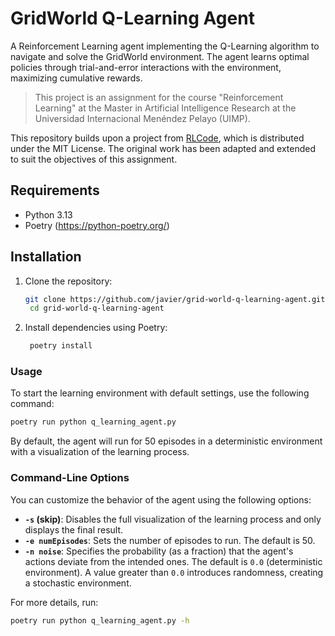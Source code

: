 # GridWorld Q-Learning Agent

A Reinforcement Learning agent implementing the Q-Learning algorithm to navigate and solve the GridWorld environment. The agent learns optimal policies through trial-and-error interactions with the environment, maximizing cumulative rewards.

> This project is an assignment for the course "Reinforcement Learning" at the Master in Artificial Intelligence Research at the Universidad Internacional Menéndez Pelayo (UIMP).

This repository builds upon a project from [RLCode](https://github.com/rlcode/reinforcement-learning), which is distributed under the MIT License. The original work has been adapted and extended to suit the objectives of this assignment.

## Requirements

- Python 3.13
- Poetry (https://python-poetry.org/)

## Installation

1. Clone the repository:
   ```bash
   git clone https://github.com/javier/grid-world-q-learning-agent.git
    cd grid-world-q-learning-agent
   ```
2. Install dependencies using Poetry:
   ```bash
    poetry install
   ```

### Usage

To start the learning environment with default settings, use the following command:

```bash
poetry run python q_learning_agent.py
```

By default, the agent will run for 50 episodes in a deterministic environment with a visualization of the learning process.

### Command-Line Options

You can customize the behavior of the agent using the following options:

- **`-s` (skip)**: Disables the full visualization of the learning process and only displays the final result.
- **`-e numEpisodes`**: Sets the number of episodes to run. The default is 50.
- **`-n noise`**: Specifies the probability (as a fraction) that the agent's actions deviate from the intended ones. The default is `0.0` (deterministic environment). A value greater than `0.0` introduces randomness, creating a stochastic environment.

For more details, run:

```bash
poetry run python q_learning_agent.py -h
```
